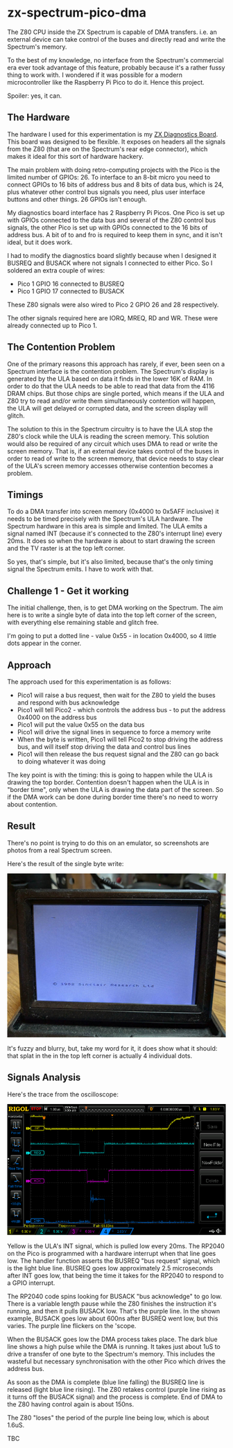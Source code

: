 # zx-spectrum-pico-dma

The Z80 CPU inside the ZX Spectrum is capable of DMA transfers. i.e. an external
device can take control of the buses and directly read and write the Spectrum's
memory.

To the best of my knowledge, no interface from the Spectrum's commercial era ever
took advantage of this feature, probably because it's a rather fussy thing to
work with. I wondered if it was possible for a modern microcontroller like the
Raspberry Pi Pico to do it. Hence this project.

Spoiler: yes, it can.

## The Hardware

The hardware I used for this experimentation is my [ZX Diagnostics Board](https://github.com/derekfountain/zx-spectrum-diagnostics).
This board was designed to be flexible. It exposes on headers all the signals
from the Z80 (that are on the Spectrum's rear edge connector), which makes it
ideal for this sort of hardware hackery.

The main problem with doing retro-computing projects with the Pico is the limited
number of GPIOs: 26. To interface to an 8-bit micro you need to connect
GPIOs to 16 bits of address bus and 8 bits of data bus, which is 24, plus whatever
other control bus signals you need, plus user interface buttons and other things.
26 GPIOs isn't enough.

My diagnostics board interface has 2 Raspberry Pi Picos. One Pico is set up with
GPIOs connected to the data bus and several of the Z80 control bus signals, the
other Pico is set up with GPIOs connected to the 16 bits of address bus. A bit of
to and fro is required to keep them in sync, and it isn't ideal, but it does work.

I had to modify the diagnostics board slightly because when I designed it 
BUSREQ and BUSACK where not signals I connected to either Pico. So I soldered an extra
couple of wires:

* Pico 1 GPIO 16 connected to BUSREQ
* Pico 1 GPIO 17 connected to BUSACK

These Z80 signals were also wired to Pico 2 GPIO 26 and 28 respectively.

The other signals required here are IORQ, MREQ, RD and WR. These were already
connected up to Pico 1.

## The Contention Problem

One of the primary reasons this approach has rarely, if ever, been seen on a
Spectrum interface is the contention problem. The Spectrum's display is
generated by the ULA based on data it finds in the lower 16K of RAM. In order
to do that the ULA needs to be able to read that data from the 4116 DRAM
chips. But those chips are single ported, which means if the ULA and Z80 try
to read and/or write them simultaneously contention will happen, the ULA 
will get delayed or corrupted data, and the screen display will glitch.

The solution to this in the Spectrum circuitry is to have the ULA stop the
Z80's clock while the ULA is reading the screen memory. This solution would
also be required of any circuit which uses DMA to read or write the screen
memory. That is, if an external device takes control of the buses in order
to read of write to the screen memory, that device needs to stay clear of
the ULA's screen memory accesses otherwise contention becomes a problem.

## Timings

To do a DMA transfer into screen memory (0x4000 to 0x5AFF inclusive) it needs
to be timed precisely with the Spectrum's ULA hardware. The Spectrum hardware
in this area is simple and limited. The ULA emits a signal named INT
(because it's connected to the Z80's interrupt line) every 20ms. It does so when
the hardware is about to start drawing the screen and the TV raster is at the
top left corner.

So yes, that's simple, but it's also limited, because that's the only timing
signal the Spectrum emits. I have to work with that.

## Challenge 1 - Get it working

The initial challenge, then, is to get DMA working on the Spectrum. The aim here
is to write a single byte of data into the top left corner of the screen, with
everything else remaining stable and glitch free.

I'm going to put a dotted line - value 0x55 - in location 0x4000, so 4 little
dots appear in the corner.

## Approach

The approach used for this experimentation is as follows:

* Pico1 will raise a bus request, then wait for the Z80 to yield the buses and
respond with bus acknowledge
* Pico1 will tell Pico2 - which controls the address bus - to put the address
0x4000 on the address bus
* Pico1 will put the value 0x55 on the data bus
* Pico1 will drive the signal lines in sequence to force a memory write
* When the byte is written, Pico1 will tell Pico2 to stop driving the address
bus, and will itself stop driving the data and control bus lines
* Pico1 will then release the bus request signal and the Z80 can go back to
doing whatever it was doing

The key point is with the timing: this is going to happen while the ULA is
drawing the top border. Contention doesn't happen when the ULA is in 
"border time", only when the ULA is drawing the data part of the screen.
So if the DMA work can be done during border time there's no need to worry
about contention.

## Result

There's no point is trying to do this on an emulator, so screenshots are photos
from a real Spectrum screen.

Here's the result of the single byte write:

![alt text](images/zx_dma_55.jpg "0x55 in screen")

It's fuzzy and blurry, but, take my word for it, it does show what it should:
that splat in the in the top left corner is actually 4 individual dots.

## Signals Analysis

Here's the trace from the oscilloscope:

![alt text](images/1_byte_on_int.png "1 byte DMA trace")

Yellow is the ULA's INT signal, which is pulled low every 20ms. The RP2040 on the
Pico is programmed with a hardware interrupt when that line goes low. The handler
function asserts the BUSREQ "bus request" signal, which is the light blue line.
BUSREQ goes low approximately 2.5 microseconds after INT goes low, that being the
time it takes for the RP2040 to respond to a GPIO interrupt.

The RP2040 code spins looking for BUSACK "bus acknowledge" to go low. There is a
variable length pause while the Z80 finishes the instruction it's running, and then
it pulls BUSACK low. That's the purple line. In the shown example, BUSACK goes low
about 600ns after BUSREQ went low, but this varies. The purple line flickers on
the 'scope.

When the BUSACK goes low the DMA process takes place. The dark blue line shows a high
pulse while the DMA is running. It takes just about 1uS to drive a transfer of one
byte to the Spectrum's memory. This includes the wasteful but necessary synchronisation
with the other Pico which drives the address bus.

As soon as the DMA is complete (blue line falling) the BUSREQ line is released
(light blue line rising). The Z80 retakes control (purple line rising as it turns
off the BUSACK signal) and the process is complete. End of DMA to the Z80 having
control again is about 150ns.

The Z80 "loses" the period of the purple line being low, which is about 1.6uS.

TBC
